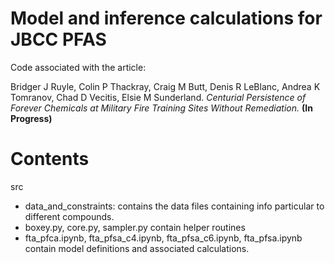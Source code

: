 # Model and inference calculations for JBCC PFAS

Code associated with the article:

Bridger J Ruyle, Colin P Thackray, Craig M Butt, Denis R LeBlanc, Andrea K Tomranov, Chad D Vecitis, Elsie M Sunderland.
 _Centurial Persistence of Forever Chemicals at Military Fire Training Sites Without Remediation._
 **(In Progress)**

# Contents

src
 - data_and_constraints: contains the data files containing info particular to different compounds.
 - boxey.py, core.py, sampler.py contain helper routines
 - fta_pfca.ipynb, fta_pfsa_c4.ipynb, fta_pfsa_c6.ipynb, fta_pfsa.ipynb contain model definitions and associated calculations.
